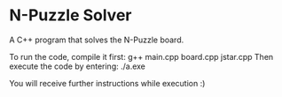 # N-Puzzle Solver

A C++ program that solves the N-Puzzle board.

To run the code, compile it first: g++ main.cpp board.cpp jstar.cpp
Then execute the code by entering: ./a.exe

You will receive further instructions while execution :)

